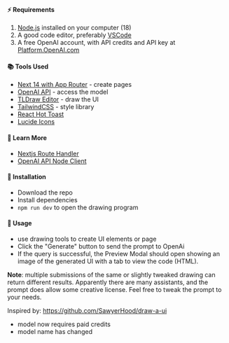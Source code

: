 #### ⚡️ Requirements

1. [Node.js](https://nodejs.org) installed on your computer (18)
2. A good code editor, preferably [VSCode](https://code.visualstudio.com)
3. A free OpenAI account, with API credits and API key at [Platform.OpenAI.com](https://platform.openai.com/signup)

#### 📚 Tools Used

- [Next 14 with App Router](https://nextjs.org) - create pages
- [OpenAI API](https://replicate.com) - access the model
- [TLDraw Editor](https://www.npmjs.com/package/@tldraw/tldraw) - draw the UI
- [TailwindCSS](https://tailwindcss.com) - style library
- [React Hot Toast](https://react-hot-toast.com)
- [Lucide Icons](https://lucide.dev)

#### 🧠 Learn More

- [Nextjs Route Handler](https://nextjs.org/docs/app/building-your-application/routing/route-handlers)
- [OpenAI API Node Client](https://www.npmjs.com/package/openai)

#### 🧠 Installation

- Download the repo
- Install dependencies
- `npm run dev` to open the drawing program

#### 🧠 Usage

- use drawing tools to create UI elements or page
- Click the "Generate" button to send the prompt to OpenAi
- If the query is successful, the Preview Modal should open showing an image of the generated UI with a tab to view the code (HTML).

**Note**: multiple submissions of the same or slightly tweaked drawing can return different results. Apparently there are many assistants, and the prompt does allow some creative license. Feel free to tweak the prompt to your needs.

Inspired by: https://github.com/SawyerHood/draw-a-ui

- model now requires paid credits
- model name has changed
